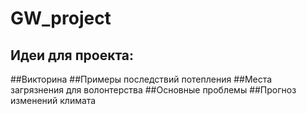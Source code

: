 # GW_project

## Идеи для проекта:
##Викторина
##Примеры последствий потепления
##Места загрязнения для волонтерства
##Основные проблемы
##Прогноз изменений климата
